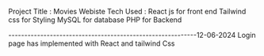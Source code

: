 Project Title : Movies Webiste
Tech Used :
React js for front end
Tailwind css for Styling 
MySQL for database 
PHP for Backend

-----------------------------------------------------------12-06-2024
Login page has implemented with React and tailwind Css

